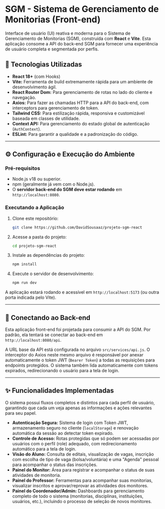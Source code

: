 # SGM - Sistema de Gerenciamento de Monitorias (Front-end)

Interface de usuário (UI) reativa e moderna para o Sistema de Gerenciamento de Monitorias (SGM), construída com **React** e **Vite**. Esta aplicação consome a API do back-end SGM para fornecer uma experiência de usuário completa e segmentada por perfis.

## 🚀 Tecnologias Utilizadas

* **React 18+** (com Hooks)
* **Vite:** Ferramenta de build extremamente rápida para um ambiente de desenvolvimento ágil.
* **React Router Dom:** Para gerenciamento de rotas no lado do cliente e navegação.
* **Axios:** Para fazer as chamadas HTTP para a API do back-end, com interceptors para gerenciamento de token.
* **Tailwind CSS:** Para estilização rápida, responsiva e customizável baseada em classes de utilidade.
* **Context API:** Para gerenciamento do estado global de autenticação (`AuthContext`).
* **ESLint:** Para garantir a qualidade e a padronização do código.

---

## ⚙️ Configuração e Execução do Ambiente

### Pré-requisitos
- Node.js v18 ou superior.
- npm (geralmente já vem com o Node.js).
- O **servidor back-end do SGM deve estar rodando** em `http://localhost:8080`.

### Executando a Aplicação
1.  Clone este repositório:
    ```bash
    git clone https://github.com/DavidSousaaz/projeto-sgm-react
    ```
2.  Acesse a pasta do projeto:
    ```bash
    cd projeto-sgm-react
    ```
3.  Instale as dependências do projeto:
    ```bash
    npm install
    ```
4.  Execute o servidor de desenvolvimento:
    ```bash
    npm run dev
    ```
A aplicação estará rodando e acessível em `http://localhost:5173` (ou outra porta indicada pelo Vite).

---

## 🔗 Conectando ao Back-end

Esta aplicação front-end foi projetada para consumir a API do SGM. Por padrão, ela tentará se conectar ao back-end em `http://localhost:8080/api`.

A URL base da API está configurada no arquivo `src/services/api.js`. O interceptor do Axios neste mesmo arquivo é responsável por anexar automaticamente o token JWT (`Bearer Token`) a todas as requisições para endpoints protegidos. O sistema também lida automaticamente com tokens expirados, redirecionando o usuário para a tela de login.

---

## ✨ Funcionalidades Implementadas

O sistema possui fluxos completos e distintos para cada perfil de usuário, garantindo que cada um veja apenas as informações e ações relevantes para seu papel.

* **Autenticação Segura:** Sistema de login com Token JWT, armazenamento seguro no cliente (`localStorage`) e renovação automática da sessão ao detectar token expirado.
* **Controle de Acesso:** Rotas protegidas que só podem ser acessadas por usuários com o perfil (role) adequado, com redirecionamento automático para a tela de login.
* **Visão do Aluno:** Consulta de editais, visualização de vagas, inscrição com escolha de tipo de vaga (bolsa/voluntária) e uma "Agenda" pessoal para acompanhar o status das inscrições.
* **Painel do Monitor:** Área para registrar e acompanhar o status de suas atividades de monitoria.
* **Painel do Professor:** Ferramentas para acompanhar suas monitorias, visualizar inscritos e aprovar/reprovar as atividades dos monitores.
* **Painel do Coordenador/Admin:** Dashboards para gerenciamento completo de todo o sistema (monitorias, disciplinas, instituições, usuários, etc.), incluindo o processo de seleção de novos monitores.
